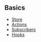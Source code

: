 ## Basics

- [Store](en/store.md)
- [Actions](en/actions.md)
- [Subscribers](en/subscriber.md)
- [Hooks](en/hook.md)
